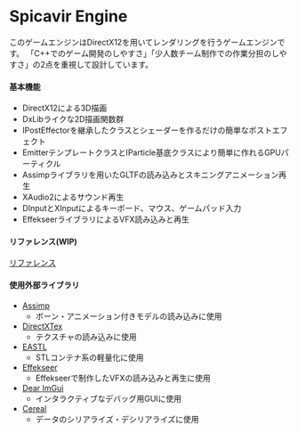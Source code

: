 # Spicavir Engine
このゲームエンジンはDirectX12を用いてレンダリングを行うゲームエンジンです。
「C++でのゲーム開発のしやすさ」「少人数チーム制作での作業分担のしやすさ」の2点を重視して設計しています。
#### 基本機能
- DirectX12による3D描画
- DxLibライクな2D描画関数群
- IPostEffectorを継承したクラスとシェーダーを作るだけの簡単なポストエフェクト
- EmitterテンプレートクラスとIParticle基底クラスにより簡単に作れるGPUパーティクル
- Assimpライブラリを用いたGLTFの読み込みとスキニングアニメーション再生
- XAudio2によるサウンド再生
- DInputとXInputによるキーボード、マウス、ゲームパッド入力
- EffekseerライブラリによるVFX読み込みと再生

#### リファレンス(WIP)
[リファレンス](https://scrapbox.io/SpicavirEngine/Spicavir_Engine_%E7%B0%A1%E6%98%93%E3%83%AA%E3%83%95%E3%82%A1%E3%83%AC%E3%83%B3%E3%82%B9)

#### 使用外部ライブラリ
- [Assimp](https://github.com/assimp/assimp)
  - ボーン・アニメーション付きモデルの読み込みに使用
- [DirectXTex](https://github.com/microsoft/DirectXTex)
  - テクスチャの読み込みに使用
- [EASTL](https://github.com/electronicarts/EASTL)  
  - STLコンテナ系の軽量化に使用
- [Effekseer](https://effekseer.github.io/jp/)
  - Effekseerで制作したVFXの読み込みと再生に使用
- [Dear ImGui](https://github.com/ocornut/imgui)
  - インタラクティブなデバッグ用GUIに使用
- [Cereal](https://github.com/USCiLab/cereal)
  - データのシリアライズ・デシリアライズに使用
